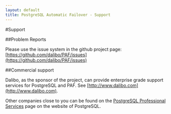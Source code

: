 ```yaml
---
layout: default
title: PostgreSQL Automatic Failover - Support
---
```


#Support

##Problem Reports

Please use the issue system in the github project page: [https://github.com/dalibo/PAF/issues](https://github.com/dalibo/PAF/issues)

##Commercial support

Dalibo, as the sponsor of the project, can provide enterprise grade support services for PostgreSQL and PAF. See [http://www.dalibo.com](http://www.dalibo.com).

Other companies close to you can be found on the [PostgreSQL Professional Services](http://www.postgresql.org/support/professional_support) page on the website of PostgreSQL.

